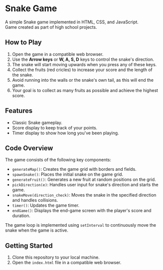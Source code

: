 # Snake Game

A simple Snake game implemented in HTML, CSS, and JavaScript.  
Game created as part of high school projects.


## How to Play

1. Open the game in a compatible web browser.
2. Use the **Arrow keys** or **W, A, S, D** keys to control the snake's direction.
3. The snake will start moving upwards when you press any of these keys.
4. Collect the fruits (red cricles) to increase your score and the length of the snake.
5. Avoid running into the walls or the snake's own tail, as this will end the game.
6. Your goal is to collect as many fruits as possible and achieve the highest score.

## Features

- Classic Snake gameplay.
- Score display to keep track of your points.
- Timer display to show how long you've been playing.

## Code Overview

The game consists of the following key components:

- `generateMap()`: Creates the game grid with borders and fields.
- `spawnSnake()`: Places the initial snake on the game grid.
- `generateFruit()`: Generates a new fruit at random positions on the grid.
- `pickDirection(e)`: Handles user input for snake's direction and starts the game.
- `snakeMove(direction_check)`: Moves the snake in the specified direction and handles collisions.
- `timer()`: Updates the game timer.
- `endGame()`: Displays the end-game screen with the player's score and duration.

The game loop is implemented using `setInterval` to continuously move the snake when the game is active.

## Getting Started

1. Clone this repository to your local machine.
2. Open the `index.html` file in a compatible web browser.


